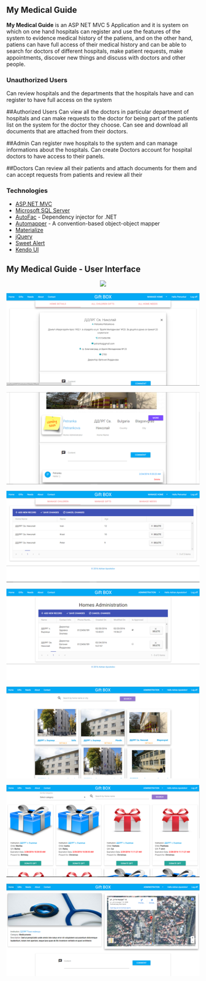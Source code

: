 
## My Medical Guide

**My Medical Guide** is an ASP NET MVC 5 Application and it is system on which on one hand hospitals can register and use the features of the system to evidence medical history of the patiens, and on the other hand, patiens can have full access of their medical history and can be able to search for doctors of different hospitals, make patient requests, make appointments, discover new things and discuss with doctors and other people.

### Unauthorized Users
Can review hospitals and the departments that the hospitals have and can register to have full access on the system

##Authorized Users
Can view all the doctors in particular department of hospitals and can make requests to the doctor for being part of the patients list on the system for the doctor they choose.
Can see and download all documents that are attached from their doctors.

##Admin
Can register nwe hospitals to the system and can manage informations about the hospitals. Can create Doctors account for hospital doctors to have access to their panels.

##Doctors
Can review all their patients and attach documents for them and can accept requests from patients and review all their

### Technologies

- [ASP.NET MVC](http://www.asp.net/mvc)
- [Microsoft SQL Server](http://www.microsoft.com/en-us/server-cloud/products/sql-server/)
- [AutoFac](http://autofac.org/) - Dependency injector for .NET
- [Automapper](http://automapper.org/) - A convention-based object-object mapper
- [Materialize](http://materializecss.com/)
- [jQuery](http://jquery.com/)
- [Sweet Alert](http://t4t5.github.io/sweetalert/)
- [Kendo UI](http://www.telerik.com/aspnet-mvc)

## My Medical Guide - User Interface
<p align="center"><img src="https://raw.githubusercontent.com/Aleksandra992/MyMedical-Guide/master/Images/First.PNG" /></p>
<p align="center"><img src="https://raw.githubusercontent.com/AdrianApostolov/GiftBox/master/Images/Capture2.PNG" /></p>
<p align="center"><img src="https://raw.githubusercontent.com/AdrianApostolov/GiftBox/master/Images/Capture3.PNG" /></p>
<p align="center"><img src="https://raw.githubusercontent.com/AdrianApostolov/GiftBox/master/Images/Capture4.PNG" /></p>
<p align="center"><img src="https://raw.githubusercontent.com/AdrianApostolov/GiftBox/master/Images/Capture5.PNG" /></p>
<p align="center"><img src="https://raw.githubusercontent.com/AdrianApostolov/GiftBox/master/Images/Capture6.PNG" /></p>
<p align="center"><img src="https://raw.githubusercontent.com/AdrianApostolov/GiftBox/master/Images/Capture7.PNG" /></p>
<p align="center"><img src="https://raw.githubusercontent.com/AdrianApostolov/GiftBox/master/Images/Capture8.PNG" /></p>
